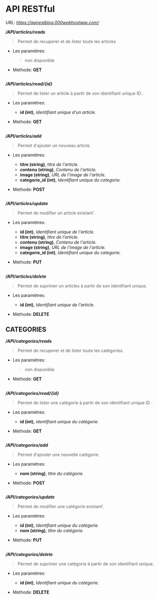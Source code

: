 # API RESTful

*URL: https://apirestblog.000webhostapp.com/*

***/API/articles/reads***
>Permet de recuperer et de lister toute les articles
- Les paramètres:
  >non disponible
- Methode: **GET**

##
***/API/articles/read/{id}***
>Permet de lister un article à partir de son identifiant unique ID .
- Les paramètres:
  - **id (int)**, *identifiant unique d'un article.*
    
- Methode: **GET**
  
##
***/API/articles/add***
>Permet d'ajouter un nouveau article.
- Les paramètres:
  - **titre (string)**, *titre de l'article.*
  - **contenu (string)**, *Contenu de l'article.*
  - **image (string)**, *URL de l'image de l'article.*
  - **categorie_id (int)**, *Identifiant unique du categorie.*

- Methode: **POST**

##
***/API/articles/update***
>Permet de modifier un article existant'.
- Les paramètres:
  - **id (int)**, *Identifiant unique de l'article.*
  - **titre (string)**, *titre de l'article.*
  - **contenu (string)**, *Contenu de l'article.*
  - **image (string)**, *URL de l'image de l'article.*
  - **categorie_id (int)**, *Identifiant unique du categorie.*

- Methode: **PUT**

##
***/API/articles/delete***
>Permet de suprimer un articles à partir de son identifiant unique.
- Les paramètres:
  - **id (int)**, *Identifiant unique de l'article.*

- Methode: **DELETE**
  
##
## CATEGORIES
***/API/categories/reads***
>Permet de recuperer et de lister toute les catégories.
- Les paramètres:
  >non disponible
- Methode: **GET**

##
***/API/categories/read/{id}***
>Permet de lister une catégorie à partir de son identifiant unique ID .
- Les paramètres:
  - **id (int)**, *identifiant unique du catégorie.*
    
- Methode: **GET**

  ##
***/API/categories/add***
>Permet d'ajouter une nouvelle catégorie.
- Les paramètres:
  - **nom (string)**, *titre du catégorie.*

- Methode: **POST**

##
***/API/categories/update***
>Permet de modifier une catégorie existant'.
- Les paramètres:
  - **id (int)**, *Identifiant unique du catégorie.*
  - **nom (string)**, *titre du catégorie.*

- Methode: **PUT**

##
***/API/categories/delete***
>Permet de suprimer une catégorie à partir de son identifiant unique.
- Les paramètres:
  - **id (int)**, *Identifiant unique du catégorie.*

- Methode: **DELETE**

